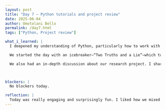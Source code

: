 ```yaml
---
layout: post
title: "Day 7 – Python tutorials and project review"
date: 2025-06-04
author: Omotolani Bello
permalink: /day7.html
tags: ["Python, Project review"]

what_i_learned: |
  I deepened my understanding of Python, particularly how to work with lists and tuples. I learned how to add, remove, and clear elements in both data structures, which helped me grasp how data can be managed efficiently in different scenarios. The session made me appreciate the differences between lists and tuples—especially the mutability of lists versus the fixed nature of tuples. Practicing these operations in real-time really boosted my confidence in writing cleaner, more effective code. It’s exciting to see how foundational concepts like these tie directly into real-world data processing. 

  We started the day with an icebreaker—“Two Truths and a Lie”—which turned out to be fun. Everyone participated enthusiastically, and it gave us a lighthearted way to learn about one another. It helped break down any awkwardness, not like there was any anyways, and made the group feel more connected. I feel like I now know a bit more about the people I’ll be working closely with this summer, which makes the whole experience feel more collaborative.

  We also had an in-depth discussion about our research project. I shared my problem statement and walked through the approach or methods we plan to use. We discussed what makes our project “trustworthy,” especially in terms of fairness, explainability, and the use of open-source datasets. Additionally, we outlined some realistic milestones for the first four weeks, which helps me visualize how to pace the work ahead. It was helpful to also talk through the type of support we might need throughout the project—whether technical, mentorship, or access to resources.

  

blockers: |
  No blockers today.

reflection: |
  Today was really engaging and surprisingly fun. I liked how we mixed learning with group conversations—it made everything feel more natural and less overwhelming. Talking through the project with everyone helped clear up some things I was unsure about. I’m feeling more confident and genuinely excited to keep going with the work ahead.
---
```

